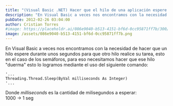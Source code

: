 ```yaml
---
title: "(Visual Basic .NET) Hacer que el hilo de una aplicación espere..."
description: "En Visual Basic a veces nos encontramos con la necesidad de hacer que un hilo espere durante unos segundos para que otro hilo realice su tarea..."
pubDate: 2012-02-26 03:04:00
author: Cristian Torres
#image: https://placeholdr.ai/086e9040-b513-4151-bf6d-0cc95871ff7b/300/200
image: /assets/086e9040-b513-4151-bf6d-0cc95871ff7b.png
---
```


En Visual Basic a veces nos encontramos con la necesidad de hacer que un hilo
espere durante unos segundos para que otro
hilo realice su tarea, esto en el caso de los semáforos, para eso necesitamos
hacer que ese hilo "duerma" esto lo
logramos mediante el uso del siguiente comando:

```vbnet
'...
Threading.Thread.Sleep(ByVal milliseconds As Integer)
'...
```

Donde *milliseconds* es la cantidad de milisegundos a esperar:<br/>
1000 -> 1 seg
